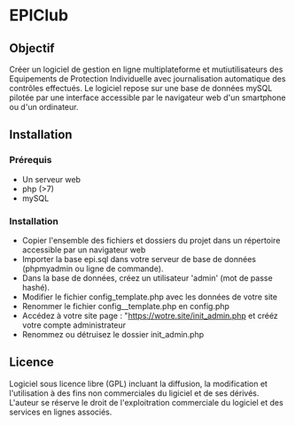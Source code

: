 # EPIClub
## Objectif
Créer un logiciel de gestion en ligne multiplateforme et mutiutilisateurs des Equipements de Protection Individuelle avec journalisation automatique des contrôles effectués.
Le logiciel repose sur une base de données mySQL pilotée par une interface accessible par le navigateur web d'un smartphone ou d'un ordinateur.
## Installation
### Prérequis
* Un serveur web
* php (>7)
* mySQL
### Installation
* Copier l'ensemble des fichiers et dossiers du projet dans un répertoire accessible par un navigateur web
* Importer la base epi.sql dans votre serveur de base de données (phpmyadmin ou ligne de commande).
* Dans la base de données, créez un utilisateur 'admin' (mot de passe hashé).
* Modifier le fichier config_template.php avec les données de votre site
* Renommer le fichier config__template.php en config.php
* Accédez à votre site page : "https://wotre.site/init_admin.php et crééz votre compte administrateur
* Renommez ou détruisez le dossier init_admin.php
## Licence
Logiciel sous licence libre (GPL) incluant la diffusion, la modification et l'utilisation à des fins non commerciales du ligiciel et de ses dérivés.
L'auteur se réserve le droit de l'exploitration commerciale du logiciel et des services en lignes associés.
